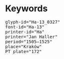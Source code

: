 # Keywords
<pre>
glyph-id="Ha-13_0327"
font-id="Ha-13"
printer-id="Ha"
printer="Jan Haller"
period="1505–1525"
place="Kraków"
PT plate="172"
</pre>

